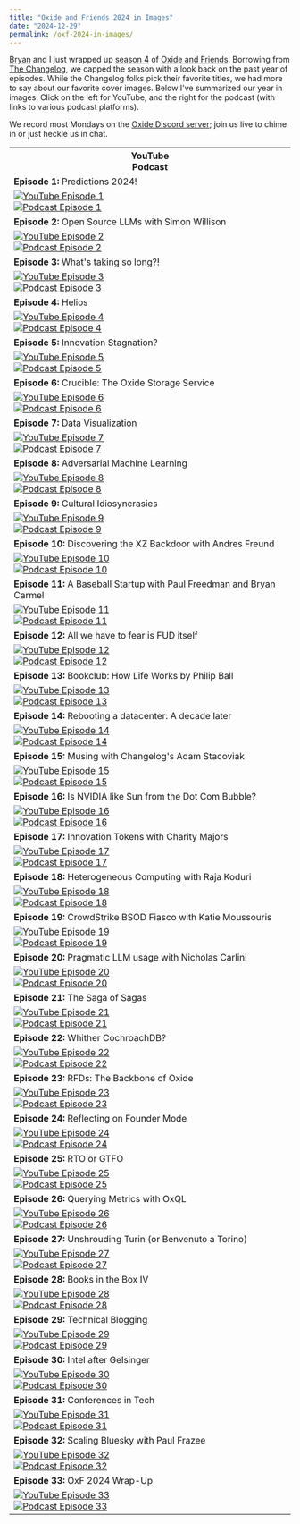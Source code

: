 ```yaml
---
title: "Oxide and Friends 2024 in Images"
date: "2024-12-29"
permalink: /oxf-2024-in-images/
---
```


[Bryan](https://bcantrill.dtrace.org) and I just wrapped up [season 4](/oxide-and-friends-season-4/) of [Oxide and Friends](https://oxide-and-friends.transistor.fm/). Borrowing from [The Changelog](https://changelog.com/), we capped the season with a look back on the past year of episodes. While the Changelog folks pick their favorite titles, we had more to say about our favorite cover images. Below I've summarized our year in images. Click on the left for YouTube, and the right for the podcast (with links to various podcast platforms).

We record most Mondays on the [Oxide Discord server](https://discord.gg/gcQxNHAKCB); join us live to chime in or just heckle us in chat.

<table class="oxf-image-table">
  <th>
    <div class="oxf-image-row">
      <div class="oxf-image-16-9">
        YouTube
      </div>
      <div class="oxf-image-1-1">
        Podcast
      </div>
    </div>
  </th>
  <tr>
    <td>
      <div class="oxf-title-row">
        <strong>Episode 1:</strong> Predictions 2024!
      </div>
    </td>
  </tr>
  <tr>
    <td>
      <div class="oxf-image-row">
        <div class="oxf-image-16-9">
          <div class="oxf-image-container">
            <a href="https://youtu.be/eO9_Z4Ebln4">
              <img src="images/oxf_s4_e1-yt.png" alt="YouTube Episode 1">
            </a>
          </div>
        </div>
        <div class="oxf-image-1-1">
          <div class="oxf-image-container">
            <a href="https://oxide-and-friends.transistor.fm/episodes/predictions-2024">
              <img src="images/oxf_s4_e1-pod.png" alt="Podcast Episode 1">
            </a>
          </div>
        </div>
      </div>
    </td>
  </tr>
  <tr>
    <td colspan="2">
      <div class="oxf-title-row">
        <strong>Episode 2:</strong> Open Source LLMs with Simon Willison
      </div>
    </td>
  </tr>
  <tr>
    <td>
      <div class="oxf-image-row">
        <div class="oxf-image-16-9">
          <div class="oxf-image-container">
            <a href="https://youtu.be/Wqkvn4YyGpA">
              <img src="images/oxf_s4_e2-yt.png" alt="YouTube Episode 2">
            </a>
          </div>
        </div>
        <div class="oxf-image-1-1">
          <div class="oxf-image-container">
            <a href="https://oxide-and-friends.transistor.fm/episodes/open-source-llms-with-simon-willison">
              <img src="images/oxf_s4_e2-pod.png" alt="Podcast Episode 2">
            </a>
          </div>
        </div>
      </div>
    </td>
  </tr>
  <tr>
    <td colspan="2">
      <div class="oxf-title-row">
        <strong>Episode 3:</strong> What's taking so long?!
      </div>
    </td>
  </tr>
  <tr>
    <td>
      <div class="oxf-image-row">
        <div class="oxf-image-16-9">
          <div class="oxf-image-container">
            <a href="https://youtu.be/VRcuTbRBKYM">
              <img src="images/oxf_s4_e3-yt.jpg" alt="YouTube Episode 3">
            </a>
          </div>
        </div>
        <div class="oxf-image-1-1">
          <div class="oxf-image-container">
            <a href="https://oxide-and-friends.transistor.fm/episodes/whats-taking-so-long">
              <img src="images/oxf_s4_e3-pod.png" alt="Podcast Episode 3">
            </a>
          </div>
        </div>
      </div>
    </td>
  </tr>
  <tr>
    <td colspan="2">
      <div class="oxf-title-row">
        <strong>Episode 4:</strong> Helios
      </div>
    </td>
  </tr>
  <tr>
    <td>
      <div class="oxf-image-row">
        <div class="oxf-image-16-9">
          <div class="oxf-image-container">
            <a href="https://youtu.be/9ejokdrByUs">
              <img src="images/oxf_s4_e4-yt.png" alt="YouTube Episode 4">
            </a>
          </div>
        </div>
        <div class="oxf-image-1-1">
          <div class="oxf-image-container">
            <a href="https://oxide-and-friends.transistor.fm/episodes/helios">
              <img src="images/oxf_s4_e4-pod.png" alt="Podcast Episode 4">
            </a>
          </div>
        </div>
      </div>
    </td>
  </tr>
  <tr>
    <td colspan="2">
      <div class="oxf-title-row">
        <strong>Episode 5:</strong> Innovation Stagnation?
      </div>
    </td>
  </tr>
  <tr>
    <td>
      <div class="oxf-image-row">
        <div class="oxf-image-16-9">
          <div class="oxf-image-container">
            <a href="https://youtu.be/XN7XDuOXfM8">
              <img src="images/oxf_s4_e5-yt.png" alt="YouTube Episode 5">
            </a>
          </div>
        </div>
        <div class="oxf-image-1-1">
          <div class="oxf-image-container">
            <a href="https://oxide-and-friends.transistor.fm/episodes/innovation-stagnation">
              <img src="images/oxf_s4_e5-pod.png" alt="Podcast Episode 5">
            </a>
          </div>
        </div>
      </div>
    </td>
  </tr>
  <tr>
    <td colspan="2">
      <div class="oxf-title-row">
        <strong>Episode 6:</strong> Crucible: The Oxide Storage Service
      </div>
    </td>
  </tr>
  <tr>
    <td>
      <div class="oxf-image-row">
        <div class="oxf-image-16-9">
          <div class="oxf-image-container">
            <a href="https://youtu.be/UvEKSqBBcZw">
              <img src="images/oxf_s4_e6-yt.png" alt="YouTube Episode 6">
            </a>
          </div>
        </div>
        <div class="oxf-image-1-1">
          <div class="oxf-image-container">
            <a href="https://oxide-and-friends.transistor.fm/episodes/crucible-the-oxide-storage-service">
              <img src="images/oxf_s4_e6-pod.png" alt="Podcast Episode 6">
            </a>
          </div>
        </div>
      </div>
    </td>
  </tr>
  <tr>
    <td colspan="2">
      <div class="oxf-title-row">
        <strong>Episode 7:</strong> Data Visualization
      </div>
    </td>
  </tr>
  <tr>
    <td>
      <div class="oxf-image-row">
        <div class="oxf-image-16-9">
          <div class="oxf-image-container">
            <a href="https://youtu.be/qEoE98oV9mc">
              <img src="images/oxf_s4_e7-yt.png" alt="YouTube Episode 7">
            </a>
          </div>
        </div>
        <div class="oxf-image-1-1">
          <div class="oxf-image-container">
            <a href="https://oxide-and-friends.transistor.fm/episodes/data-visualization">
              <img src="images/oxf_s4_e7-pod.png" alt="Podcast Episode 7">
            </a>
          </div>
        </div>
      </div>
    </td>
  </tr>
  <tr>
    <td colspan="2">
      <div class="oxf-title-row">
        <strong>Episode 8:</strong> Adversarial Machine Learning
      </div>
    </td>
  </tr>
  <tr>
    <td>
      <div class="oxf-image-row">
        <div class="oxf-image-16-9">
          <div class="oxf-image-container">
            <a href="https://youtu.be/ATth8p-7Jnc">
              <img src="images/oxf_s4_e8-yt.jpeg" alt="YouTube Episode 8">
            </a>
          </div>
        </div>
        <div class="oxf-image-1-1">
          <div class="oxf-image-container">
            <a href="https://oxide-and-friends.transistor.fm/episodes/adversarial-machine-learning">
              <img src="images/oxf_s4_e8-pod.png" alt="Podcast Episode 8">
            </a>
          </div>
        </div>
      </div>
    </td>
  </tr>
  <tr>
    <td colspan="2">
      <div class="oxf-title-row">
        <strong>Episode 9:</strong> Cultural Idiosyncrasies
      </div>
    </td>
  </tr>
  <tr>
    <td>
      <div class="oxf-image-row">
        <div class="oxf-image-16-9">
          <div class="oxf-image-container">
            <a href="https://youtu.be/d3yrCo6k4Jo">
              <img src="images/oxf_s4_e9-yt.png" alt="YouTube Episode 9">
            </a>
          </div>
        </div>
        <div class="oxf-image-1-1">
          <div class="oxf-image-container">
            <a href="https://oxide-and-friends.transistor.fm/episodes/cultural-idiosyncrasies">
              <img src="images/oxf_s4_e9-pod.png" alt="Podcast Episode 9">
            </a>
          </div>
        </div>
      </div>
    </td>
  </tr>
  <tr>
    <td colspan="2">
      <div class="oxf-title-row">
        <strong>Episode 10:</strong> Discovering the XZ Backdoor with Andres Freund
      </div>
    </td>
  </tr>
  <tr>
    <td>
      <div class="oxf-image-row">
        <div class="oxf-image-16-9">
          <div class="oxf-image-container">
            <a href="https://youtu.be/jg5F9UupL6I">
              <img src="images/oxf_s4_e10-yt.png" alt="YouTube Episode 10">
            </a>
          </div>
        </div>
        <div class="oxf-image-1-1">
          <div class="oxf-image-container">
            <a href="https://oxide-and-friends.transistor.fm/episodes/discovering-the-xz-backdoor-with-andres-freund">
              <img src="images/oxf_s4_e10-pod.png" alt="Podcast Episode 10">
            </a>
          </div>
        </div>
      </div>
    </td>
  </tr>
  <tr>
    <td colspan="2">
      <div class="oxf-title-row">
        <strong>Episode 11:</strong> A Baseball Startup with Paul Freedman and Bryan Carmel
      </div>
    </td>
  </tr>
  <tr>
    <td>
      <div class="oxf-image-row">
        <div class="oxf-image-16-9">
          <div class="oxf-image-container">
            <a href="https://youtu.be/YyLtCyvPRyk">
              <img src="images/oxf_s4_e11-yt.png" alt="YouTube Episode 11">
            </a>
          </div>
        </div>
        <div class="oxf-image-1-1">
          <div class="oxf-image-container">
            <a href="https://oxide-and-friends.transistor.fm/episodes/a-baseball-startup-with-paul-freedman-and-bryan-carmel">
              <img src="images/oxf_s4_e11-pod.png" alt="Podcast Episode 11">
            </a>
          </div>
        </div>
      </div>
    </td>
  </tr>
  <tr>
    <td colspan="2">
      <div class="oxf-title-row">
        <strong>Episode 12:</strong> All we have to fear is FUD itself
      </div>
    </td>
  </tr>
  <tr>
    <td>
      <div class="oxf-image-row">
        <div class="oxf-image-16-9">
          <div class="oxf-image-container">
            <a href="https://youtu.be/ZzI3MvZ0fHo">
              <img src="images/oxf_s4_e12-yt.png" alt="YouTube Episode 12">
            </a>
          </div>
        </div>
        <div class="oxf-image-1-1">
          <div class="oxf-image-container">
            <a href="https://oxide-and-friends.transistor.fm/episodes/all-we-have-to-fear-is-fud-itself">
              <img src="images/oxf_s4_e12-pod.png" alt="Podcast Episode 12">
            </a>
          </div>
        </div>
      </div>
    </td>
  </tr>
  <tr>
    <td colspan="2">
      <div class="oxf-title-row">
        <strong>Episode 13:</strong> Bookclub: How Life Works by Philip Ball
      </div>
    </td>
  </tr>
  <tr>
    <td>
      <div class="oxf-image-row">
        <div class="oxf-image-16-9">
          <div class="oxf-image-container">
            <a href="https://youtu.be/5zDPneXJ_a8">
              <img src="images/oxf_s4_e13-yt.png" alt="YouTube Episode 13">
            </a>
          </div>
        </div>
        <div class="oxf-image-1-1">
          <div class="oxf-image-container">
            <a href="https://oxide-and-friends.transistor.fm/episodes/bookclub-how-life-works-by-philip-ball">
              <img src="images/oxf_s4_e13-pod.png" alt="Podcast Episode 13">
            </a>
          </div>
        </div>
      </div>
    </td>
  </tr>
  <tr>
    <td colspan="2">
      <div class="oxf-title-row">
        <strong>Episode 14:</strong> Rebooting a datacenter: A decade later
      </div>
    </td>
  </tr>
  <tr>
    <td>
      <div class="oxf-image-row">
        <div class="oxf-image-16-9">
          <div class="oxf-image-container">
            <a href="https://youtu.be/sdDEwqUnOfs">
              <img src="images/oxf_s4_e14-yt.png" alt="YouTube Episode 14">
            </a>
          </div>
        </div>
        <div class="oxf-image-1-1">
          <div class="oxf-image-container">
            <a href="https://oxide-and-friends.transistor.fm/episodes/rebooting-a-datacenter-a-decade-later">
              <img src="images/oxf_s4_e14-pod.png" alt="Podcast Episode 14">
            </a>
          </div>
        </div>
      </div>
    </td>
  </tr>
  <tr>
    <td colspan="2">
      <div class="oxf-title-row">
        <strong>Episode 15:</strong> Musing with Changelog's Adam Stacoviak
      </div>
    </td>
  </tr>
  <tr>
    <td>
      <div class="oxf-image-row">
        <div class="oxf-image-16-9">
          <div class="oxf-image-container">
            <a href="https://youtu.be/7rLbDWGByeU">
              <img src="images/oxf_s4_e15-yt.png" alt="YouTube Episode 15">
            </a>
          </div>
        </div>
        <div class="oxf-image-1-1">
          <div class="oxf-image-container">
            <a href="https://oxide-and-friends.transistor.fm/episodes/musing-with-changelogs-adam-stacoviak">
              <img src="images/oxf_s4_e15-pod.png" alt="Podcast Episode 15">
            </a>
          </div>
        </div>
      </div>
    </td>
  </tr>
  <tr>
    <td colspan="2">
      <div class="oxf-title-row">
        <strong>Episode 16:</strong> Is NVIDIA like Sun from the Dot Com Bubble?
      </div>
    </td>
  </tr>
  <tr>
    <td>
      <div class="oxf-image-row">
        <div class="oxf-image-16-9">
          <div class="oxf-image-container">
            <a href="https://youtu.be/29Uuvb_dJFk">
              <img src="images/oxf_s4_e16-yt.png" alt="YouTube Episode 16">
            </a>
          </div>
        </div>
        <div class="oxf-image-1-1">
          <div class="oxf-image-container">
            <a href="https://oxide-and-friends.transistor.fm/episodes/is-nvidia-like-sun-from-the-dot-com-bubble">
              <img src="images/oxf_s4_e16-pod.png" alt="Podcast Episode 16">
            </a>
          </div>
        </div>
      </div>
    </td>
  </tr>
  <tr>
    <td colspan="2">
      <div class="oxf-title-row">
        <strong>Episode 17:</strong> Innovation Tokens with Charity Majors
      </div>
    </td>
  </tr>
  <tr>
    <td>
      <div class="oxf-image-row">
        <div class="oxf-image-16-9">
          <div class="oxf-image-container">
            <a href="https://youtu.be/l5mNUDQKEVY">
              <img src="images/oxf_s4_e17-yt.png" alt="YouTube Episode 17">
            </a>
          </div>
        </div>
        <div class="oxf-image-1-1">
          <div class="oxf-image-container">
            <a href="https://oxide-and-friends.transistor.fm/episodes/innovation-tokens-with-charity-majors">
              <img src="images/oxf_s4_e17-pod.png" alt="Podcast Episode 17">
            </a>
          </div>
        </div>
      </div>
    </td>
  </tr>
  <tr>
    <td colspan="2">
      <div class="oxf-title-row">
        <strong>Episode 18:</strong> Heterogeneous Computing with Raja Koduri
      </div>
    </td>
  </tr>
  <tr>
    <td>
      <div class="oxf-image-row">
        <div class="oxf-image-16-9">
          <div class="oxf-image-container">
            <a href="https://youtu.be/7hF9AM8LM4c">
              <img src="images/oxf_s4_e18-yt.png" alt="YouTube Episode 18">
            </a>
          </div>
        </div>
        <div class="oxf-image-1-1">
          <div class="oxf-image-container">
            <a href="https://oxide-and-friends.transistor.fm/episodes/heterogeneous-computing-with-raja-koduri">
              <img src="images/oxf_s4_e18-pod.png" alt="Podcast Episode 18">
            </a>
          </div>
        </div>
      </div>
    </td>
  </tr>
  <tr>
    <td colspan="2">
      <div class="oxf-title-row">
        <strong>Episode 19:</strong> CrowdStrike BSOD Fiasco with Katie Moussouris
      </div>
    </td>
  </tr>
  <tr>
    <td>
      <div class="oxf-image-row">
        <div class="oxf-image-16-9">
          <div class="oxf-image-container">
            <a href="https://youtu.be/5XTQd_MGkvM">
              <img src="images/oxf_s4_e19-yt.png" alt="YouTube Episode 19">
            </a>
          </div>
        </div>
        <div class="oxf-image-1-1">
          <div class="oxf-image-container">
            <a href="https://oxide-and-friends.transistor.fm/episodes/crowdstrike-bsod-fiasco-with-katie-moussouris">
              <img src="images/oxf_s4_e19-pod.png" alt="Podcast Episode 19">
            </a>
          </div>
        </div>
      </div>
    </td>
  </tr>
  <tr>
    <td colspan="2">
      <div class="oxf-title-row">
        <strong>Episode 20:</strong> Pragmatic LLM usage with Nicholas Carlini
      </div>
    </td>
  </tr>
  <tr>
    <td>
      <div class="oxf-image-row">
        <div class="oxf-image-16-9">
          <div class="oxf-image-container">
            <a href="https://youtu.be/UPTAX30ttMQ">
              <img src="images/oxf_s4_e20-yt.png" alt="YouTube Episode 20">
            </a>
          </div>
        </div>
        <div class="oxf-image-1-1">
          <div class="oxf-image-container">
            <a href="https://oxide-and-friends.transistor.fm/episodes/pragmatic-llm-usage-with-nicholas-carlini">
              <img src="images/oxf_s4_e20-pod.png" alt="Podcast Episode 20">
            </a>
          </div>
        </div>
      </div>
    </td>
  </tr>
  <tr>
    <td colspan="2">
      <div class="oxf-title-row">
        <strong>Episode 21:</strong> The Saga of Sagas
      </div>
    </td>
  </tr>
  <tr>
    <td>
      <div class="oxf-image-row">
        <div class="oxf-image-16-9">
          <div class="oxf-image-container">
            <a href="https://youtu.be/ZYSlOhpSRNQ">
              <img src="images/oxf_s4_e21-yt.png" alt="YouTube Episode 21">
            </a>
          </div>
        </div>
        <div class="oxf-image-1-1">
          <div class="oxf-image-container">
            <a href="https://oxide-and-friends.transistor.fm/episodes/the-saga-of-sagas">
              <img src="images/oxf_s4_e21-pod.png" alt="Podcast Episode 21">
            </a>
          </div>
        </div>
      </div>
    </td>
  </tr>
  <tr>
    <td colspan="2">
      <div class="oxf-title-row">
        <strong>Episode 22:</strong> Whither CochroachDB?
      </div>
    </td>
  </tr>
  <tr>
    <td>
      <div class="oxf-image-row">
        <div class="oxf-image-16-9">
          <div class="oxf-image-container">
            <a href="https://youtu.be/DNHMYp8M40k">
              <img src="images/oxf_s4_e22-yt.png" alt="YouTube Episode 22">
            </a>
          </div>
        </div>
        <div class="oxf-image-1-1">
          <div class="oxf-image-container">
            <a href="https://oxide-and-friends.transistor.fm/episodes/whither-cockroachdb">
              <img src="images/oxf_s4_e22-pod.jpg" alt="Podcast Episode 22">
            </a>
          </div>
        </div>
      </div>
    </td>
  </tr>
  <tr>
    <td colspan="2">
      <div class="oxf-title-row">
        <strong>Episode 23:</strong> RFDs: The Backbone of Oxide
      </div>
    </td>
  </tr>
  <tr>
    <td>
      <div class="oxf-image-row">
        <div class="oxf-image-16-9">
          <div class="oxf-image-container">
            <a href="https://youtu.be/rCdeAtMPcJc">
              <img src="images/oxf_s4_e23-yt.png" alt="YouTube Episode 23">
            </a>
          </div>
        </div>
        <div class="oxf-image-1-1">
          <div class="oxf-image-container">
            <a href="https://oxide-and-friends.transistor.fm/episodes/rfds-the-backbone-of-oxide">
              <img src="images/oxf_s4_e23-pod.jpg" alt="Podcast Episode 23">
            </a>
          </div>
        </div>
      </div>
    </td>
  </tr>
  <tr>
    <td colspan="2">
      <div class="oxf-title-row">
        <strong>Episode 24:</strong> Reflecting on Founder Mode
      </div>
    </td>
  </tr>
  <tr>
    <td>
      <div class="oxf-image-row">
        <div class="oxf-image-16-9">
          <div class="oxf-image-container">
            <a href="https://youtu.be/Ch9R4ZxvtG0">
              <img src="images/oxf_s4_e24-yt.png" alt="YouTube Episode 24">
            </a>
          </div>
        </div>
        <div class="oxf-image-1-1">
          <div class="oxf-image-container">
            <a href="https://oxide-and-friends.transistor.fm/episodes/reflecting-on-founder-mode">
              <img src="images/oxf_s4_e24-pod.png" alt="Podcast Episode 24">
            </a>
          </div>
        </div>
      </div>
    </td>
  </tr>
  <tr>
    <td colspan="2">
      <div class="oxf-title-row">
        <strong>Episode 25:</strong> RTO or GTFO
      </div>
    </td>
  </tr>
  <tr>
    <td>
      <div class="oxf-image-row">
        <div class="oxf-image-16-9">
          <div class="oxf-image-container">
            <a href="https://youtu.be/Y-cC5pUXjbQ">
              <img src="images/oxf_s4_e25-yt.png" alt="YouTube Episode 25">
            </a>
          </div>
        </div>
        <div class="oxf-image-1-1">
          <div class="oxf-image-container">
            <a href="https://oxide-and-friends.transistor.fm/episodes/rto-or-gfto">
              <img src="images/oxf_s4_e25-pod.png" alt="Podcast Episode 25">
            </a>
          </div>
        </div>
      </div>
    </td>
  </tr>
  <tr>
    <td colspan="2">
      <div class="oxf-title-row">
        <strong>Episode 26:</strong> Querying Metrics with OxQL
      </div>
    </td>
  </tr>
  <tr>
    <td>
      <div class="oxf-image-row">
        <div class="oxf-image-16-9">
          <div class="oxf-image-container">
            <a href="https://youtu.be/RTsXM3kcAaI">
              <img src="images/oxf_s4_e26-yt.png" alt="YouTube Episode 26">
            </a>
          </div>
        </div>
        <div class="oxf-image-1-1">
          <div class="oxf-image-container">
            <a href="https://oxide-and-friends.transistor.fm/episodes/querying-metrics-with-oxql">
              <img src="images/oxf_s4_e26-pod.png" alt="Podcast Episode 26">
            </a>
          </div>
        </div>
      </div>
    </td>
  </tr>
  <tr>
    <td colspan="2">
      <div class="oxf-title-row">
        <strong>Episode 27:</strong> Unshrouding Turin (or Benvenuto a Torino)
      </div>
    </td>
  </tr>
  <tr>
    <td>
      <div class="oxf-image-row">
        <div class="oxf-image-16-9">
          <div class="oxf-image-container">
            <a href="https://youtu.be/xcMMficnQwo">
              <img src="images/oxf_s4_e27-yt.png" alt="YouTube Episode 27">
            </a>
          </div>
        </div>
        <div class="oxf-image-1-1">
          <div class="oxf-image-container">
            <a href="https://oxide-and-friends.transistor.fm/episodes/unshrouding-turin-or-benvenuto-a-torino">
              <img src="images/oxf_s4_e27-pod.png" alt="Podcast Episode 27">
            </a>
          </div>
        </div>
      </div>
    </td>
  </tr>
  <tr>
    <td colspan="2">
      <div class="oxf-title-row">
        <strong>Episode 28:</strong> Books in the Box IV
      </div>
    </td>
  </tr>
  <tr>
    <td>
      <div class="oxf-image-row">
        <div class="oxf-image-16-9">
          <div class="oxf-image-container">
            <a href="https://youtu.be/FDPaPU5aRd0">
              <img src="images/oxf_s4_e28-yt.png" alt="YouTube Episode 28">
            </a>
          </div>
        </div>
        <div class="oxf-image-1-1">
          <div class="oxf-image-container">
            <a href="https://oxide-and-friends.transistor.fm/episodes/books-in-the-box-iv">
              <img src="images/oxf_s4_e28-pod.png" alt="Podcast Episode 28">
            </a>
          </div>
        </div>
      </div>
    </td>
  </tr>
  <tr>
    <td colspan="2">
      <div class="oxf-title-row">
        <strong>Episode 29:</strong> Technical Blogging
      </div>
    </td>
  </tr>
  <tr>
    <td>
      <div class="oxf-image-row">
        <div class="oxf-image-16-9">
          <div class="oxf-image-container">
            <a href="https://youtu.be/5fYKYakP_f0">
              <img src="images/oxf_s4_e29-yt.png" alt="YouTube Episode 29">
            </a>
          </div>
        </div>
        <div class="oxf-image-1-1">
          <div class="oxf-image-container">
            <a href="https://oxide-and-friends.transistor.fm/episodes/technical-blogging">
              <img src="images/oxf_s4_e29-pod.png" alt="Podcast Episode 29">
            </a>
          </div>
        </div>
      </div>
    </td>
  </tr>
  <tr>
    <td colspan="2">
      <div class="oxf-title-row">
        <strong>Episode 30:</strong> Intel after Gelsinger
      </div>
    </td>
  </tr>
  <tr>
    <td>
      <div class="oxf-image-row">
        <div class="oxf-image-16-9">
          <div class="oxf-image-container">
            <a href="https://youtu.be/aMqrE2G3gBQ">
              <img src="images/oxf_s4_e30-yt.png" alt="YouTube Episode 30">
            </a>
          </div>
        </div>
        <div class="oxf-image-1-1">
          <div class="oxf-image-container">
            <a href="https://oxide-and-friends.transistor.fm/episodes/intel-after-gelsinger">
              <img src="images/oxf_s4_e30-pod.png" alt="Podcast Episode 30">
            </a>
          </div>
        </div>
      </div>
    </td>
  </tr>
  <tr>
    <td colspan="2">
      <div class="oxf-title-row">
        <strong>Episode 31:</strong> Conferences in Tech
      </div>
    </td>
  </tr>
  <tr>
    <td>
      <div class="oxf-image-row">
        <div class="oxf-image-16-9">
          <div class="oxf-image-container">
            <a href="https://youtu.be/YBId0FLKxCo">
              <img src="images/oxf_s4_e31-yt.png" alt="YouTube Episode 31">
            </a>
          </div>
        </div>
        <div class="oxf-image-1-1">
          <div class="oxf-image-container">
            <a href="https://oxide-and-friends.transistor.fm/episodes/conferences-in-tech">
              <img src="images/oxf_s4_e31-pod.png" alt="Podcast Episode 31">
            </a>
          </div>
        </div>
      </div>
    </td>
  </tr>
  <tr>
    <td colspan="2">
      <div class="oxf-title-row">
        <strong>Episode 32:</strong> Scaling Bluesky with Paul Frazee
      </div>
    </td>
  </tr>
  <tr>
    <td>
      <div class="oxf-image-row">
        <div class="oxf-image-16-9">
          <div class="oxf-image-container">
            <a href="https://youtu.be/5axpWF48bwQ">
              <img src="images/oxf_s4_e32-yt.png" alt="YouTube Episode 32">
            </a>
          </div>
        </div>
        <div class="oxf-image-1-1">
          <div class="oxf-image-container">
            <a href="https://oxide-and-friends.transistor.fm/episodes/scaling-bluesky-with-paul-frazee">
              <img src="images/oxf_s4_e32-pod.png" alt="Podcast Episode 32">
            </a>
          </div>
        </div>
      </div>
    </td>
  </tr>
  <tr>
    <td colspan="2">
      <div class="oxf-title-row">
        <strong>Episode 33:</strong> OxF 2024 Wrap-Up
      </div>
    </td>
  </tr>
  <tr>
    <td>
      <div class="oxf-image-row">
        <div class="oxf-image-16-9">
          <div class="oxf-image-container">
            <a href="https://youtu.be/mZd1KZuQ0gE">
              <img src="images/oxf_s4_e33-yt.png" alt="YouTube Episode 33">
            </a>
          </div>
        </div>
        <div class="oxf-image-1-1">
          <div class="oxf-image-container">
            <a href="">
              <img src="images/oxf_s4_e33-pod.png" alt="Podcast Episode 33">
            </a>
          </div>
        </div>
      </div>
    </td>
  </tr>
</table>
